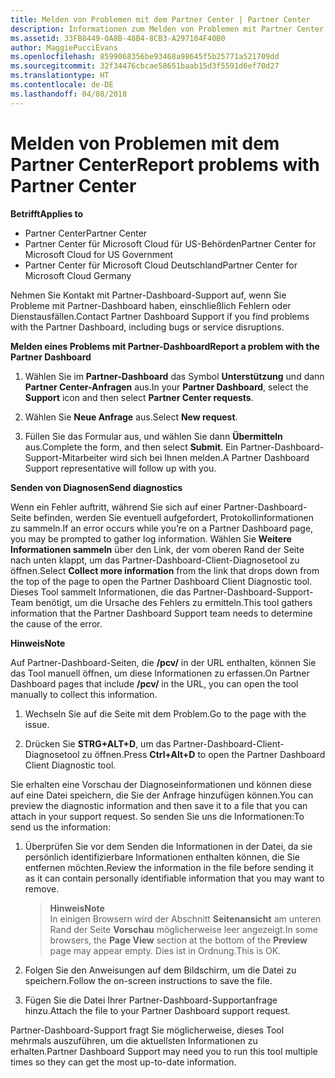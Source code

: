```yaml
---
title: Melden von Problemen mit dem Partner Center | Partner Center
description: Informationen zum Melden von Problemen mit Partner Center und zum Sammeln von Diagnoseinformationen für unser Support-Team.
ms.assetid: 33FB8449-0A8B-48B4-8CB3-A297104F40B0
author: MaggiePucciEvans
ms.openlocfilehash: 8599068356be93468a98645f5b25771a521709dd
ms.sourcegitcommit: 32f34476cbcae58651baab15d3f5591d6ef70d27
ms.translationtype: HT
ms.contentlocale: de-DE
ms.lasthandoff: 04/08/2018
---
```

# <a name="report-problems-with-partner-center"></a><span data-ttu-id="fa1f3-103">Melden von Problemen mit dem Partner Center</span><span class="sxs-lookup"><span data-stu-id="fa1f3-103">Report problems with Partner Center</span></span>

**<span data-ttu-id="fa1f3-104">Betrifft</span><span class="sxs-lookup"><span data-stu-id="fa1f3-104">Applies to</span></span>**

-  <span data-ttu-id="fa1f3-105">Partner Center</span><span class="sxs-lookup"><span data-stu-id="fa1f3-105">Partner Center</span></span>
-  <span data-ttu-id="fa1f3-106">Partner Center für Microsoft Cloud für US-Behörden</span><span class="sxs-lookup"><span data-stu-id="fa1f3-106">Partner Center for Microsoft Cloud for US Government</span></span>
-  <span data-ttu-id="fa1f3-107">Partner Center für Microsoft Cloud Deutschland</span><span class="sxs-lookup"><span data-stu-id="fa1f3-107">Partner Center for Microsoft Cloud Germany</span></span>

<span data-ttu-id="fa1f3-108">Nehmen Sie Kontakt mit Partner-Dashboard-Support auf, wenn Sie Probleme mit Partner-Dashboard haben, einschließlich Fehlern oder Dienstausfällen.</span><span class="sxs-lookup"><span data-stu-id="fa1f3-108">Contact Partner Dashboard Support if you find problems with the Partner Dashboard, including bugs or service disruptions.</span></span>

**<span data-ttu-id="fa1f3-109">Melden eines Problems mit Partner-Dashboard</span><span class="sxs-lookup"><span data-stu-id="fa1f3-109">Report a problem with the Partner Dashboard</span></span>**

1.  <span data-ttu-id="fa1f3-110">Wählen Sie im **Partner-Dashboard** das Symbol **Unterstützung** und dann **Partner Center-Anfragen** aus.</span><span class="sxs-lookup"><span data-stu-id="fa1f3-110">In your **Partner Dashboard**, select the **Support** icon and then select **Partner Center requests**.</span></span>

2.  <span data-ttu-id="fa1f3-111">Wählen Sie **Neue Anfrage** aus.</span><span class="sxs-lookup"><span data-stu-id="fa1f3-111">Select **New request**.</span></span>

3.  <span data-ttu-id="fa1f3-112">Füllen Sie das Formular aus, und wählen Sie dann **Übermitteln** aus.</span><span class="sxs-lookup"><span data-stu-id="fa1f3-112">Complete the form, and then select **Submit**.</span></span> <span data-ttu-id="fa1f3-113">Ein Partner-Dashboard-Support-Mitarbeiter wird sich bei Ihnen melden.</span><span class="sxs-lookup"><span data-stu-id="fa1f3-113">A Partner Dashboard Support representative will follow up with you.</span></span>

**<span data-ttu-id="fa1f3-114">Senden von Diagnosen</span><span class="sxs-lookup"><span data-stu-id="fa1f3-114">Send diagnostics</span></span>**

<span data-ttu-id="fa1f3-115">Wenn ein Fehler auftritt, während Sie sich auf einer Partner-Dashboard-Seite befinden, werden Sie eventuell aufgefordert, Protokollinformationen zu sammeln.</span><span class="sxs-lookup"><span data-stu-id="fa1f3-115">If an error occurs while you’re on a Partner Dashboard page, you may be prompted to gather log information.</span></span> <span data-ttu-id="fa1f3-116">Wählen Sie **Weitere Informationen sammeln** über den Link, der vom oberen Rand der Seite nach unten klappt, um das Partner-Dashboard-Client-Diagnosetool zu öffnen.</span><span class="sxs-lookup"><span data-stu-id="fa1f3-116">Select **Collect more information** from the link that drops down from the top of the page to open the Partner Dashboard Client Diagnostic tool.</span></span> <span data-ttu-id="fa1f3-117">Dieses Tool sammelt Informationen, die das Partner-Dashboard-Support-Team benötigt, um die Ursache des Fehlers zu ermitteln.</span><span class="sxs-lookup"><span data-stu-id="fa1f3-117">This tool gathers information that the Partner Dashboard Support team needs to determine the cause of the error.</span></span> 

**<span data-ttu-id="fa1f3-118">Hinweis</span><span class="sxs-lookup"><span data-stu-id="fa1f3-118">Note</span></span>**

<span data-ttu-id="fa1f3-119">Auf Partner-Dashboard-Seiten, die **/pcv/** in der URL enthalten, können Sie das Tool manuell öffnen, um diese Informationen zu erfassen.</span><span class="sxs-lookup"><span data-stu-id="fa1f3-119">On Partner Dashboard pages that include **/pcv/** in the URL, you can open the tool manually to collect this information.</span></span>

1.  <span data-ttu-id="fa1f3-120">Wechseln Sie auf die Seite mit dem Problem.</span><span class="sxs-lookup"><span data-stu-id="fa1f3-120">Go to the page with the issue.</span></span>

2.  <span data-ttu-id="fa1f3-121">Drücken Sie **STRG+ALT+D**, um das Partner-Dashboard-Client-Diagnosetool zu öffnen.</span><span class="sxs-lookup"><span data-stu-id="fa1f3-121">Press **Ctrl+Alt+D** to open the Partner Dashboard Client Diagnostic tool.</span></span>

<span data-ttu-id="fa1f3-122">Sie erhalten eine Vorschau der Diagnoseinformationen und können diese auf eine Datei speichern, die Sie der Anfrage hinzufügen können.</span><span class="sxs-lookup"><span data-stu-id="fa1f3-122">You can preview the diagnostic information and then save it to a file that you can attach in your support request.</span></span> <span data-ttu-id="fa1f3-123">So senden Sie uns die Informationen:</span><span class="sxs-lookup"><span data-stu-id="fa1f3-123">To send us the information:</span></span>

1.  <span data-ttu-id="fa1f3-124">Überprüfen Sie vor dem Senden die Informationen in der Datei, da sie persönlich identifizierbare Informationen enthalten können, die Sie entfernen möchten.</span><span class="sxs-lookup"><span data-stu-id="fa1f3-124">Review the information in the file before sending it as it can contain personally identifiable information that you may want to remove.</span></span> 

    >**<span data-ttu-id="fa1f3-125">Hinweis</span><span class="sxs-lookup"><span data-stu-id="fa1f3-125">Note</span></span>**<br>
    <span data-ttu-id="fa1f3-126">In einigen Browsern wird der Abschnitt **Seitenansicht** am unteren Rand der Seite **Vorschau** möglicherweise leer angezeigt.</span><span class="sxs-lookup"><span data-stu-id="fa1f3-126">In some browsers, the **Page View** section at the bottom of the **Preview** page may appear empty.</span></span> <span data-ttu-id="fa1f3-127">Dies ist in Ordnung.</span><span class="sxs-lookup"><span data-stu-id="fa1f3-127">This is OK.</span></span>

2.  <span data-ttu-id="fa1f3-128">Folgen Sie den Anweisungen auf dem Bildschirm, um die Datei zu speichern.</span><span class="sxs-lookup"><span data-stu-id="fa1f3-128">Follow the on-screen instructions to save the file.</span></span>

3.  <span data-ttu-id="fa1f3-129">Fügen Sie die Datei Ihrer Partner-Dashboard-Supportanfrage hinzu.</span><span class="sxs-lookup"><span data-stu-id="fa1f3-129">Attach the file to your Partner Dashboard support request.</span></span>

<span data-ttu-id="fa1f3-130">Partner-Dashboard-Support fragt Sie möglicherweise, dieses Tool mehrmals auszuführen, um die aktuellsten Informationen zu erhalten.</span><span class="sxs-lookup"><span data-stu-id="fa1f3-130">Partner Dashboard Support may need you to run this tool multiple times so they can get the most up-to-date information.</span></span>

